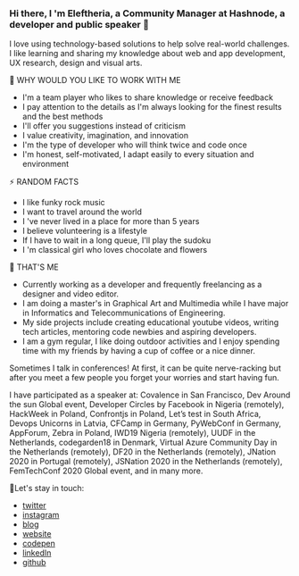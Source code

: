 ### Hi there, I 'm Eleftheria, a Community Manager at Hashnode, a developer and public speaker 👋

I love using technology-based solutions to help solve real-world challenges. I like learning and sharing my knowledge about web and app development, UX research, design and visual arts.

🔭 WHY WOULD YOU LIKE TO WORK WITH ME
- I'm a team player who likes to share knowledge or receive feedback
- I pay attention to the details as I'm always looking for the finest results and the best methods
- I'll offer you suggestions instead of criticism
- I value creativity, imagination, and innovation
- I'm the type of developer who will think twice and code once
- I'm honest, self-motivated, I adapt easily to every situation and environment

⚡ RANDOM FACTS
- I like funky rock music
- I want to travel around the world
- I 've never lived in a place for more than 5 years
- I believe volunteering is a lifestyle
- If I have to wait in a long queue, I'll play the sudoku
- I 'm classical girl who loves chocolate and flowers


🌱 THAT'S ME
- Currently working as a developer and frequently freelancing as a designer and video editor.
- I am doing a master's in Graphical Art and Multimedia while I have major in Informatics and Telecommunications of Engineering.
- My side projects include creating educational youtube videos, writing tech articles, mentoring code newbies and aspiring developers.
- I am a gym regular, I like doing outdoor activities and I enjoy spending time with my friends by having a cup of coffee or a nice dinner.


Sometimes I talk in conferences!
At first, it can be quite nerve-racking but after you meet a few people you forget your worries and start having fun.

I have participated as a speaker at: Covalence in San Francisco, Dev Around the sun Global event, Developer Circles by Facebook in Nigeria (remotely), HackWeek in Poland, Confrontjs in Poland, Let’s test in South Africa, Devops Unicorns in Latvia, CFCamp in Germany, PyWebConf in Germany, AppForum, Zebra in Poland, IWD19 Nigeria (remotely), UUDF in the Netherlands, codegarden18 in Denmark, Virtual Azure Community Day in the Netherlands (remotely), DF20 in the Netherlands (remotely), JNation 2020 in Portugal (remotely), JSNation 2020 in the Netherlands (remotely), FemTechConf 2020 Global event, and in many more.


🙆Let's stay in touch: 
- [twitter](https://twitter.com/BatsouEle)
- [instagram](https://www.instagram.com/elef_in_tech)
- [blog](https://eleftheriabatsou.hashnode.dev)
- [website](http://eleftheriabatsou.com/)
- [codepen](http://codepen.io/EleftheriaBatsou)
- [linkedIn](https://www.linkedin.com/in/eleftheriabatsou)
- [github](https://github.com/EleftheriaBatsou)



<!--
**EleftheriaBatsou/EleftheriaBatsou** is a ✨ _special_ ✨ repository because its `README.md` (this file) appears on your GitHub profile.

[![](https://tweeco.pushkaryadav.in/api/handle/BatsouElef)](https://tweeco.pushkaryadav.in)

Here are some ideas to get you started:

- 🔭 I’m currently working on ...
- 🌱 I’m currently learning ...
- 👯 I’m looking to collaborate on ...
- 🤔 I’m looking for help with ...
- 💬 Ask me about ...
- 📫 How to reach me: ...
- 😄 Pronouns: ...
- ⚡ Fun fact: ...
-->
